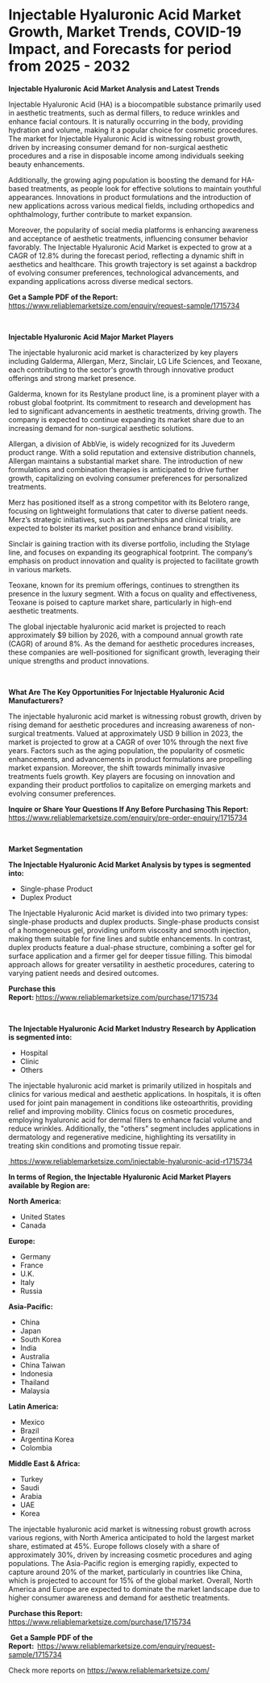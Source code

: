 <p><h1>Injectable Hyaluronic Acid Market Growth, Market Trends, COVID-19 Impact, and Forecasts for period from 2025 - 2032</h1></p><p><strong>Injectable Hyaluronic Acid Market Analysis and Latest Trends</strong></p>
<p><p>Injectable Hyaluronic Acid (HA) is a biocompatible substance primarily used in aesthetic treatments, such as dermal fillers, to reduce wrinkles and enhance facial contours. It is naturally occurring in the body, providing hydration and volume, making it a popular choice for cosmetic procedures. The market for Injectable Hyaluronic Acid is witnessing robust growth, driven by increasing consumer demand for non-surgical aesthetic procedures and a rise in disposable income among individuals seeking beauty enhancements.</p><p>Additionally, the growing aging population is boosting the demand for HA-based treatments, as people look for effective solutions to maintain youthful appearances. Innovations in product formulations and the introduction of new applications across various medical fields, including orthopedics and ophthalmology, further contribute to market expansion. </p><p>Moreover, the popularity of social media platforms is enhancing awareness and acceptance of aesthetic treatments, influencing consumer behavior favorably. The Injectable Hyaluronic Acid Market is expected to grow at a CAGR of 12.8% during the forecast period, reflecting a dynamic shift in aesthetics and healthcare. This growth trajectory is set against a backdrop of evolving consumer preferences, technological advancements, and expanding applications across diverse medical sectors.</p></p>
<p><strong>Get a Sample PDF of the Report:&nbsp;</strong> <a href="https://www.reliablemarketsize.com/enquiry/request-sample/1715734?utm_campaign=2003&utm_medium=2&utm_source=Github&utm_content=ia&utm_term=04032025&utm_id=injectable-hyaluronic-acid">https://www.reliablemarketsize.com/enquiry/request-sample/1715734</a></p>
<p>&nbsp;</p>
<p><strong>Injectable Hyaluronic Acid Major Market Players</strong></p>
<p><p>The injectable hyaluronic acid market is characterized by key players including Galderma, Allergan, Merz, Sinclair, LG Life Sciences, and Teoxane, each contributing to the sector's growth through innovative product offerings and strong market presence.</p><p>Galderma, known for its Restylane product line, is a prominent player with a robust global footprint. Its commitment to research and development has led to significant advancements in aesthetic treatments, driving growth. The company is expected to continue expanding its market share due to an increasing demand for non-surgical aesthetic solutions.</p><p>Allergan, a division of AbbVie, is widely recognized for its Juvederm product range. With a solid reputation and extensive distribution channels, Allergan maintains a substantial market share. The introduction of new formulations and combination therapies is anticipated to drive further growth, capitalizing on evolving consumer preferences for personalized treatments.</p><p>Merz has positioned itself as a strong competitor with its Belotero range, focusing on lightweight formulations that cater to diverse patient needs. Merz’s strategic initiatives, such as partnerships and clinical trials, are expected to bolster its market position and enhance brand visibility.</p><p>Sinclair is gaining traction with its diverse portfolio, including the Stylage line, and focuses on expanding its geographical footprint. The company’s emphasis on product innovation and quality is projected to facilitate growth in various markets.</p><p>Teoxane, known for its premium offerings, continues to strengthen its presence in the luxury segment. With a focus on quality and effectiveness, Teoxane is poised to capture market share, particularly in high-end aesthetic treatments.</p><p>The global injectable hyaluronic acid market is projected to reach approximately $9 billion by 2026, with a compound annual growth rate (CAGR) of around 8%. As the demand for aesthetic procedures increases, these companies are well-positioned for significant growth, leveraging their unique strengths and product innovations.</p></p>
<p>&nbsp;</p>
<p><strong>What Are The Key Opportunities For Injectable Hyaluronic Acid Manufacturers?</strong></p>
<p><p>The injectable hyaluronic acid market is witnessing robust growth, driven by rising demand for aesthetic procedures and increasing awareness of non-surgical treatments. Valued at approximately USD 9 billion in 2023, the market is projected to grow at a CAGR of over 10% through the next five years. Factors such as the aging population, the popularity of cosmetic enhancements, and advancements in product formulations are propelling market expansion. Moreover, the shift towards minimally invasive treatments fuels growth. Key players are focusing on innovation and expanding their product portfolios to capitalize on emerging markets and evolving consumer preferences.</p></p>
<p><strong>Inquire or Share Your Questions If Any Before Purchasing This Report:</strong> <a href="https://www.reliablemarketsize.com/enquiry/pre-order-enquiry/1715734?utm_campaign=2003&utm_medium=2&utm_source=Github&utm_content=ia&utm_term=04032025&utm_id=injectable-hyaluronic-acid">https://www.reliablemarketsize.com/enquiry/pre-order-enquiry/1715734</a></p>
<p>&nbsp;</p>
<p><strong>Market Segmentation</strong></p>
<p><strong>The Injectable Hyaluronic Acid Market Analysis by types is segmented into:</strong></p>
<p><ul><li>Single-phase Product</li><li>Duplex Product</li></ul></p>
<p><p>The Injectable Hyaluronic Acid market is divided into two primary types: single-phase products and duplex products. Single-phase products consist of a homogeneous gel, providing uniform viscosity and smooth injection, making them suitable for fine lines and subtle enhancements. In contrast, duplex products feature a dual-phase structure, combining a softer gel for surface application and a firmer gel for deeper tissue filling. This bimodal approach allows for greater versatility in aesthetic procedures, catering to varying patient needs and desired outcomes.</p></p>
<p><strong>Purchase this Report:&nbsp;</strong><a href="https://www.reliablemarketsize.com/purchase/1715734?utm_campaign=2003&utm_medium=2&utm_source=Github&utm_content=ia&utm_term=04032025&utm_id=injectable-hyaluronic-acid">https://www.reliablemarketsize.com/purchase/1715734</a></p>
<p>&nbsp;</p>
<p><strong>The Injectable Hyaluronic Acid Market Industry Research by Application is segmented into:</strong></p>
<p><ul><li>Hospital</li><li>Clinic</li><li>Others</li></ul></p>
<p><p>The injectable hyaluronic acid market is primarily utilized in hospitals and clinics for various medical and aesthetic applications. In hospitals, it is often used for joint pain management in conditions like osteoarthritis, providing relief and improving mobility. Clinics focus on cosmetic procedures, employing hyaluronic acid for dermal fillers to enhance facial volume and reduce wrinkles. Additionally, the "others" segment includes applications in dermatology and regenerative medicine, highlighting its versatility in treating skin conditions and promoting tissue repair.</p></p>
<p><a href="https://www.reliablemarketsize.com/injectable-hyaluronic-acid-r1715734?utm_campaign=2003&utm_medium=2&utm_source=Github&utm_content=ia&utm_term=04032025&utm_id=injectable-hyaluronic-acid">&nbsp;https://www.reliablemarketsize.com/injectable-hyaluronic-acid-r1715734</a></p>
<p><strong>In terms of Region, the Injectable Hyaluronic Acid Market Players available by Region are:</strong></p>
<p>
    <p> <strong> North America: </strong>
        <ul>
            <li>United States</li>
            <li>Canada</li>
        </ul>
        </p> 
    <p> <strong> Europe: </strong>
        <ul>
            <li>Germany</li>
            <li>France</li>
            <li>U.K.</li>
            <li>Italy</li>
            <li>Russia</li>
        </ul>
        </p> 
    <p> <strong> Asia-Pacific: </strong>
        <ul>
            <li>China</li>
            <li>Japan</li>
            <li>South Korea</li>
            <li>India</li>
            <li>Australia</li>
            <li>China Taiwan</li>
            <li>Indonesia</li>
            <li>Thailand</li>
            <li>Malaysia</li>
        </ul>
        </p> 
    <p> <strong> Latin America: </strong>
        <ul>
            <li>Mexico</li>
            <li>Brazil</li>
            <li>Argentina Korea</li>
            <li>Colombia</li>
        </ul>
        </p> 
    <p> <strong> Middle East & Africa: </strong>
        <ul>
            <li>Turkey</li>
            <li>Saudi</li>
            <li>Arabia</li>
            <li>UAE</li>
            <li>Korea</li>
        </ul>
    </p>
    </p>
<p><p>The injectable hyaluronic acid market is witnessing robust growth across various regions, with North America anticipated to hold the largest market share, estimated at 45%. Europe follows closely with a share of approximately 30%, driven by increasing cosmetic procedures and aging populations. The Asia-Pacific region is emerging rapidly, expected to capture around 20% of the market, particularly in countries like China, which is projected to account for 15% of the global market. Overall, North America and Europe are expected to dominate the market landscape due to higher consumer awareness and demand for aesthetic treatments.</p></p>
<p><strong>Purchase this Report: </strong><a href="https://www.reliablemarketsize.com/purchase/1715734?utm_campaign=2003&utm_medium=2&utm_source=Github&utm_content=ia&utm_term=04032025&utm_id=injectable-hyaluronic-acid">https://www.reliablemarketsize.com/purchase/1715734</a></p>
<p>&nbsp;<strong>Get a Sample PDF of the Report:&nbsp;&nbsp;</strong><a href="https://www.reliablemarketsize.com/enquiry/request-sample/1715734?utm_campaign=2003&utm_medium=2&utm_source=Github&utm_content=ia&utm_term=04032025&utm_id=injectable-hyaluronic-acid">https://www.reliablemarketsize.com/enquiry/request-sample/1715734</a></p>
<p><strong></strong></p>
<p>Check more reports on <a href="https://www.reliablemarketsize.com/?utm_campaign=2003&utm_medium=2&utm_source=Github&utm_content=ia&utm_term=04032025&utm_id=injectable-hyaluronic-acid">https://www.reliablemarketsize.com/</a></p>